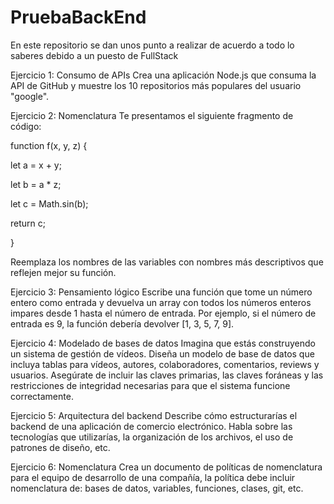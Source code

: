 # PruebaBackEnd

En este repositorio se dan unos punto a realizar de acuerdo a todo lo saberes debido a un puesto de FullStack

Ejercicio 1: Consumo de APIs
Crea una aplicación Node.js que consuma la API de GitHub y muestre los 10 repositorios
más populares del usuario "google".

Ejercicio 2: Nomenclatura
Te presentamos el siguiente fragmento de código:

function f(x, y, z) {

let a = x + y;

let b = a * z;

let c = Math.sin(b);

return c;

}

Reemplaza los nombres de las variables con nombres más descriptivos que reflejen mejor
su función.

Ejercicio 3: Pensamiento lógico
Escribe una función que tome un número entero como entrada y devuelva un array con
todos los números enteros impares desde 1 hasta el número de entrada. Por ejemplo, si el
número de entrada es 9, la función debería devolver [1, 3, 5, 7, 9].

Ejercicio 4: Modelado de bases de datos
Imagina que estás construyendo un sistema de gestión de vídeos. Diseña un modelo de
base de datos que incluya tablas para vídeos, autores, colaboradores, comentarios, reviews
y usuarios. Asegúrate de incluir las claves primarias, las claves foráneas y las restricciones
de integridad necesarias para que el sistema funcione correctamente.

Ejercicio 5: Arquitectura del backend
Describe cómo estructurarías el backend de una aplicación de comercio electrónico. Habla
sobre las tecnologías que utilizarías, la organización de los archivos, el uso de patrones de
diseño, etc.

Ejercicio 6: Nomenclatura
Crea un documento de políticas de nomenclatura para el equipo de desarrollo de una
compañía, la política debe incluir nomenclatura de: bases de datos, variables, funciones,
clases, git, etc.
